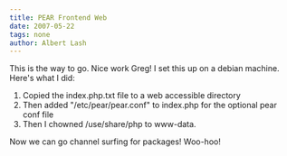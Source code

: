 ```yaml
---
title: PEAR Frontend Web
date: 2007-05-22
tags: none
author: Albert Lash
---
```

This is the way to go. Nice work Greg! I set this up on a debian machine. Here's what I did: <ol><li>Copied the index.php.txt file to a web accessible directory</li><li>Then added "/etc/pear/pear.conf" to index.php for the optional pear conf file</li><li>Then I chowned /use/share/php to www-data.</li></ol>

Now we can go channel surfing for packages! Woo-hoo!


